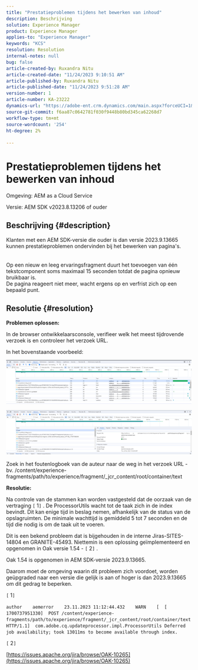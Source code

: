 ```yaml
---
title: "Prestatieproblemen tijdens het bewerken van inhoud"
description: Beschrijving
solution: Experience Manager
product: Experience Manager
applies-to: "Experience Manager"
keywords: "KCS"
resolution: Resolution
internal-notes: null
bug: false
article-created-by: Ruxandra Nitu
article-created-date: "11/24/2023 9:10:51 AM"
article-published-by: Ruxandra Nitu
article-published-date: "11/24/2023 9:51:28 AM"
version-number: 1
article-number: KA-23222
dynamics-url: "https://adobe-ent.crm.dynamics.com/main.aspx?forceUCI=1&pagetype=entityrecord&etn=knowledgearticle&id=e82fd859-a98a-ee11-8179-6045bd006a22"
source-git-commit: f6aa87c0642781f030f9448b80bd345ca62268d7
workflow-type: tm+mt
source-wordcount: '254'
ht-degree: 2%

---
```


# Prestatieproblemen tijdens het bewerken van inhoud


Omgeving: AEM as a Cloud Service

Versie: AEM SDK v2023.8.13206 of ouder

## Beschrijving {#description}

Klanten met een AEM SDK-versie die ouder is dan versie 2023.9.13665 kunnen prestatieproblemen ondervinden bij het bewerken van pagina&#39;s.<br><br>
<br>Op een nieuw en leeg ervaringsfragment duurt het toevoegen van één tekstcomponent soms maximaal 15 seconden totdat de pagina opnieuw bruikbaar is.
<br>De pagina reageert niet meer, wacht ergens op en verfrist zich op een bepaald punt.

## Resolutie {#resolution}


<b>Problemen oplossen:</b>

In de browser ontwikkelaarsconsole, verifieer welk het meest tijdrovende verzoek is en controleer het verzoek URL.

In het bovenstaande voorbeeld:

![](assets/20d78534-ad8a-ee11-8179-6045bd006a22.png)

![](assets/76c14aea-ad8a-ee11-8179-6045bd006a22.png)

Zoek in het foutenlogboek van de auteur naar de weg in het verzoek URL - bv. /content/experience-fragments/path/to/experience/fragment/_jcr_content/root/container/text

<b>Resolutie:</b>

Na controle van de stammen kan worden vastgesteld dat de oorzaak van de vertraging `[` 1`]` . De ProcessorUtils wacht tot de taak zich in de index bevindt. Dit kan enige tijd in beslag nemen, afhankelijk van de status van de opslagruimten. De minimale wachttijd is gemiddeld 5 tot 7 seconden en de tijd die nodig is om de taak uit te voeren.

Dit is een bekend probleem dat is bijgehouden in de interne Jiras-SITES-14804 en GRANITE-45493. Niettemin is een oplossing geïmplementeerd en opgenomen in Oak versie 1.54 - `[` 2`]` .

Oak 1.54 is opgenomen in AEM SDK-versie 2023.9.13665.

Daarom moet de omgeving waarin dit probleem zich voordoet, worden geüpgraded naar een versie die gelijk is aan of hoger is dan 2023.9.13665 om dit gedrag te beperken.



`[` 1`]`

`author    aemerror    23.11.2023 11:12:44.432    WARN    [  [ 1700737951330]  POST /content/experience-fragments/path/to/experience/fragment/_jcr_content/root/container/text HTTP/1.1]  com.adobe.cq.updateprocessor.impl.ProcessorUtils Deferred job availability; took 13011ms to become available through index.`

`[` 2`]`

[https://issues.apache.org/jira/browse/OAK-10265](https://issues.apache.org/jira/browse/OAK-10265)
